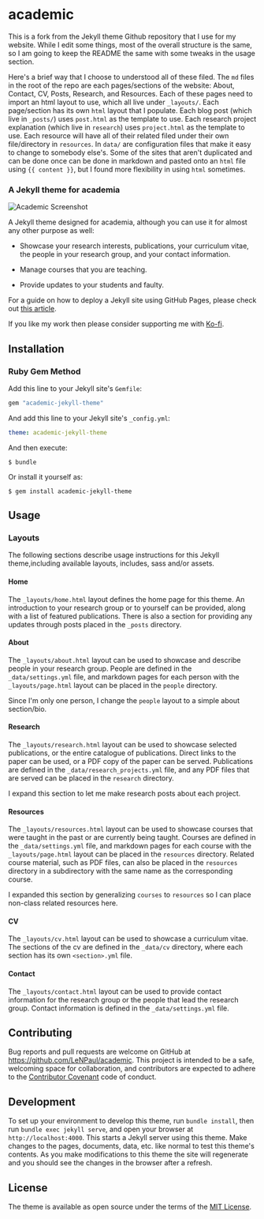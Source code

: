 # academic

This is a fork from the Jekyll theme Github repository that I use for my website. While I edit some things, most of the overall structure is the same, so I am going to keep the README the same with some tweaks in the usage section.

Here's a brief way that I choose to understood all of these filed. The `md` files in the root of the repo are each pages/sections of the website: About, Contact, CV, Posts, Research, and Resources. Each of these pages need to import an html layout to use, which all live under `_layouts/`. Each page/section has its own `html` layout that I populate. Each blog post (which live in `_posts/`) uses `post.html` as the template to use. Each research project explanation (which live in `research`) uses `project.html` as the template to use. Each resource will have all of their related filed under their own file/directory in `resources`. In `data/` are configuration files that make it easy to change to somebody else's. Some of the sites that aren't duplicated and can be done once can be done in markdown and pasted onto an `html` file using `{{ content }}`, but I found more flexibility in using `html` sometimes.

### A Jekyll theme for academia

![Academic Screenshot](https://raw.githubusercontent.com/LeNPaul/academic/gh-pages/screenshot.png)

A Jekyll theme designed for academia, although you can use it for almost any other purpose as well:

* Showcase your research interests, publications, your curriculum vitae, the people in your research group, and your contact information.

* Manage courses that you are teaching.

* Provide updates to your students and faulty.

For a guide on how to deploy a Jekyll site using GitHub Pages, please check out [this article](https://paulle.ca/jekyll-tutorials/deploy-jekyll-site-github-pages).

If you like my work then please consider supporting me with [Ko-fi](https://ko-fi.com/paulle).

## Installation

### Ruby Gem Method

Add this line to your Jekyll site's `Gemfile`:

```ruby
gem "academic-jekyll-theme"
```

And add this line to your Jekyll site's `_config.yml`:

```yaml
theme: academic-jekyll-theme
```

And then execute:

    $ bundle

Or install it yourself as:

    $ gem install academic-jekyll-theme

## Usage

### Layouts

The following sections describe usage instructions for this Jekyll theme,including available layouts, includes, sass and/or assets.

#### Home

The `_layouts/home.html` layout defines the home page for this theme. An introduction to your research group or to yourself can be provided, along with a list of featured publications. There is also a section for providing any updates through posts placed in the `_posts` directory.

#### About

The `_layouts/about.html` layout can be used to showcase and describe people in your research group. People are defined in the `_data/settings.yml` file, and markdown pages for each person with the `_layouts/page.html` layout can be placed in the `people` directory. 

Since I'm only one person, I change the `people` layout to a simple about section/bio.

#### Research

The `_layouts/research.html` layout can be used to showcase selected publications, or the entire catalogue of publications. Direct links to the paper can be used, or a PDF copy of the paper can be served. Publications are defined in the `_data/research_projects.yml` file, and any PDF files that are served can be placed in the `research` directory. 

I expand this section to let me make research posts about each project.

#### Resources

The `_layouts/resources.html` layout can be used to showcase courses that were taught in the past or are currently being taught. Courses are defined in the `_data/settings.yml` file, and markdown pages for each course with the `_layouts/page.html` layout can be placed in the `resources` directory. Related course material, such as PDF files, can also be placed in the `resources` directory in a subdirectory with the same name as the corresponding course. 

I expanded this section by generalizing `courses` to `resources` so I can place non-class related resources here.

#### CV

The `_layouts/cv.html` layout can be used to showcase a curriculum vitae. The sections of the cv are defined in the `_data/cv` directory, where each section has its own `<section>.yml` file.

#### Contact

The `_layouts/contact.html` layout can be used to provide contact information for the research group or the people that lead the research group. Contact information is defined in the `_data/settings.yml` file.

## Contributing

Bug reports and pull requests are welcome on GitHub at https://github.com/LeNPaul/academic. This project is intended to be a safe, welcoming space for collaboration, and contributors are expected to adhere to the [Contributor Covenant](http://contributor-covenant.org) code of conduct.

## Development

To set up your environment to develop this theme, run `bundle install`, then run `bundle exec jekyll serve`, and open your browser at `http://localhost:4000`. This starts a Jekyll server using this theme. Make changes to the pages, documents, data, etc. like normal to test this theme's contents. As you make modifications to this theme the site will regenerate and you should see the changes in the browser after a refresh.

## License

The theme is available as open source under the terms of the [MIT License](https://opensource.org/licenses/MIT).

